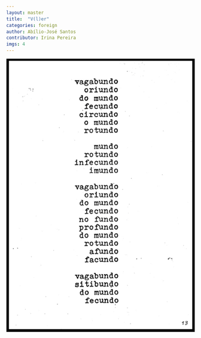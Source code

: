 ```yaml
---
layout: master
title:  "V(l)er"
categories: foreign
author: Abílio-José Santos
contributor: Irina Pereira
imgs: 4
---
```


<img src="/assets/extras/abilio.png">






